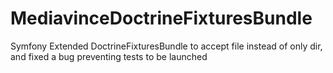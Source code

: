 MediavinceDoctrineFixturesBundle
================================

Symfony Extended DoctrineFixturesBundle to accept file instead of only dir, and fixed a bug preventing tests to be launched
